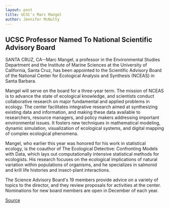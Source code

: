 ```yaml
---
layout: post
title: UCSC's Marc Mangel
author: Jennifer McNulty
---
```


## UCSC Professor Named To National Scientific Advisory Board

SANTA CRUZ, CA--Marc Mangel, a professor in the Environmental Studies Department and the Institute of Marine Sciences at the University of California, Santa Cruz, has been appointed to the Scientific Advisory Board of the National Center for Ecological Analysis and Synthesis (NCEAS) in Santa Barbara.

Mangel will serve on the board for a three-year term. The mission of NCEAS is to advance the state of ecological knowledge, and scientists conduct collaborative research on major fundamental and applied problems in ecology. The center facilitates integrative research aimed at synthesizing existing data and information, and making these data available to researchers, resource managers, and policy makers addressing important environmental issues. It fosters new techniques in mathematical modeling, dynamic simulation, visualization of ecological systems, and digital mapping of complex ecological phenomena.

Mangel, who earlier this year was honored for his work in statistical ecology, is the coauthor of The Ecological Detective: Confronting Models with Data, which lays out computationally intensive statistical methods for ecologists. His research focuses on the ecological implications of natural variation within populations of organisms, and he specializes in salmonid and krill life histories and insect-plant interactions.

The Science Advisory Board's 19 members provide advice on a variety of topics to the director, and they review proposals for activities at the center. Nominations for new board members are open in December of each year.

[Source](http://www1.ucsc.edu/news_events/press_releases/archive/98-99/12-98/mangel.htm "Permalink to UC Santa Cruz: UCSC's Marc Mangel")
